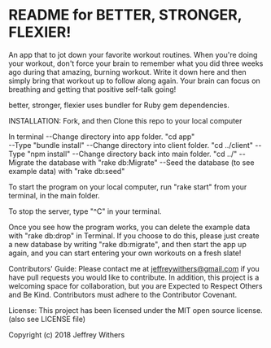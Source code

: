 # README for BETTER, STRONGER, FLEXIER!

An app that to jot down your favorite workout routines.  When you're doing your workout, don't force your brain to remember what you did three weeks ago during that amazing, burning workout.  Write it down here and then simply bring that workout up to follow along again.  Your brain can focus on breathing and getting that positive self-talk going!

better, stronger, flexier uses bundler for Ruby gem dependencies.

INSTALLATION:
Fork, and then Clone this repo to your local computer

In terminal
--Change directory into app folder.  "cd app"  
--Type "bundle install"
--Change directory into client folder.  "cd ../client"
--Type "npm install"
--Change directory back into main folder.  "cd ../"
--Migrate the database with "rake db:Migrate"
--Seed the database (to see example data) with "rake db:seed"

To start the program on your local computer, run "rake start" from your terminal, in the main folder.

To stop the server, type "^C" in your terminal.

Once you see how the program works, you can delete the example data with "rake db:drop" in Terminal.
If you choose to do this, please just create a new database by writing "rake db:migrate", and then start the app up again, and you can start entering your own workouts on a fresh slate!

Contributors' Guide:
Please contact me at jeffreywithers@gmail.com if you have pull requests you would like to contribute. In addition, this project is a welcoming space for collaboration, but you are Expected to Respect Others and Be Kind. Contributors must adhere to the Contributor Covenant.

License:
This project has been licensed under the MIT open source license.
(also see LICENSE file)

Copyright (c) 2018 Jeffrey Withers
